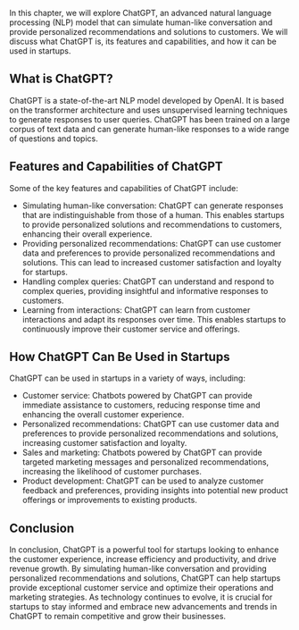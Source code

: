 
In this chapter, we will explore ChatGPT, an advanced natural language processing (NLP) model that can simulate human-like conversation and provide personalized recommendations and solutions to customers. We will discuss what ChatGPT is, its features and capabilities, and how it can be used in startups.

What is ChatGPT?
----------------

ChatGPT is a state-of-the-art NLP model developed by OpenAI. It is based on the transformer architecture and uses unsupervised learning techniques to generate responses to user queries. ChatGPT has been trained on a large corpus of text data and can generate human-like responses to a wide range of questions and topics.

Features and Capabilities of ChatGPT
------------------------------------

Some of the key features and capabilities of ChatGPT include:

* Simulating human-like conversation: ChatGPT can generate responses that are indistinguishable from those of a human. This enables startups to provide personalized solutions and recommendations to customers, enhancing their overall experience.
* Providing personalized recommendations: ChatGPT can use customer data and preferences to provide personalized recommendations and solutions. This can lead to increased customer satisfaction and loyalty for startups.
* Handling complex queries: ChatGPT can understand and respond to complex queries, providing insightful and informative responses to customers.
* Learning from interactions: ChatGPT can learn from customer interactions and adapt its responses over time. This enables startups to continuously improve their customer service and offerings.

How ChatGPT Can Be Used in Startups
-----------------------------------

ChatGPT can be used in startups in a variety of ways, including:

* Customer service: Chatbots powered by ChatGPT can provide immediate assistance to customers, reducing response time and enhancing the overall customer experience.
* Personalized recommendations: ChatGPT can use customer data and preferences to provide personalized recommendations and solutions, increasing customer satisfaction and loyalty.
* Sales and marketing: Chatbots powered by ChatGPT can provide targeted marketing messages and personalized recommendations, increasing the likelihood of customer purchases.
* Product development: ChatGPT can be used to analyze customer feedback and preferences, providing insights into potential new product offerings or improvements to existing products.

Conclusion
----------

In conclusion, ChatGPT is a powerful tool for startups looking to enhance the customer experience, increase efficiency and productivity, and drive revenue growth. By simulating human-like conversation and providing personalized recommendations and solutions, ChatGPT can help startups provide exceptional customer service and optimize their operations and marketing strategies. As technology continues to evolve, it is crucial for startups to stay informed and embrace new advancements and trends in ChatGPT to remain competitive and grow their businesses.
